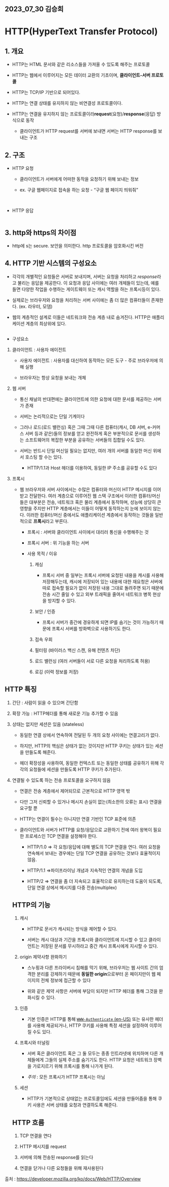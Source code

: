 ## 2023_07_30 김승희

# HTTP(HyperText Transfer Protocol)

## 1. 개요

- HTTP는 HTML 문서와 같은 리소스들을 가져올 수 있도록 해주는 프로토콜

- HTTP는 웹에서 이루어지는 모든 데이터 교환의 기초이며, **클라이언트-서버 프로토콜**

- HTTP는 TCP/IP 기반으로 되어있다.

- HTTP는 연결 상태를 유지하지 않는 비연결성 프로토콜이다.  

- HTTP는 연결을 유지하지 않는 프로토콜이라**request**(요청)/**response**(응답) 방식으로 동작
  
  - 클라이언트가 HTTP request를 서버에 보내면 서버는 HTTP response를 보내는 구조
  
  <img title="" src="file:///Users/seunghui/Desktop/client server.png" alt="">

## 2. 구조

- HTTP 요청
  
  * 클라이언트가 서버에게 어떠한 동작을 요청하기 위해 보내는 정보
  
  * ex. 구글 웹페이지로 접속을 하는 요청 - “구글 웹 페이지 띄워줘”
  
  <img title="" src="file:///Users/seunghui/Desktop/스크린샷 2023-07-29 23.06.05.png" alt="">
  
  <img title="" src="file:///Users/seunghui/Desktop/get post.png" alt="">
* HTTP 응답
  
  <img title="" src="file:///Users/seunghui/Desktop/스크린샷 2023-07-29 23.10.48.png" alt="">

## 3. http와 https의 차이점

- http에 s는 secure. 보안을 의미한다. http 프로토콜을 암호화시킨 버전

## 4. HTTP 기반 시스템의 구성요소

* 각각의 개별적인 요청들은 서버로 보내지며, 서버는 요청을 처리하고 *response*라고 불리는 응답을 제공한다. 이 요청과 응답 사이에는 여러 개체들이 있는데, 예를 들면 다양한 작업을 수행하는 게이트웨이 또는 캐시 역할을 하는 프록시등이 있다.

* 실제로는 브라우저와 요청을 처리하는 서버 사이에는 좀 더 많은 컴퓨터들이 존재한다. (ex. 라우터, 모뎀) 

* 웹의 계층적인 설계로 이들은 네트워크와 전송 계층 내로 숨겨진다. HTTP은 애플리케이션 계층의 최상위에 있다.

<img title="" src="file:///Users/seunghui/Desktop/client-server-chain.png" alt="">

* 구성요소
1. 클라이언트 : 사용자 에이전트
   
   - 사용자 에이전트 : 사용자를 대신하여 동작하는 모든 도구 - 주로 브라우저에 의해 실행
   
   - 브라우자는 항상 요청을 보내는 개체

2. 웹 서버
   
   * 통신 채널의 반대편에는 클라이언트에 의한 요청에 대한 문서를 제공하는 서버가 존재
   
   * 서버는 논리적으로는 단일 기계이다
   
   * 그러나 로드(로드 밸런싱) 혹은 그때 그때 다른 컴퓨터(캐시, DB 서버, e-커머스 서버 등과 같은)들의 정보를 얻고 완전하게 혹은 부분적으로 문서를 생성하는 소프트웨어의 복잡한 부분을 공유하는 서버들의 집합일 수도 있다.
   
   * 서버는 반드시 단일 머신일 필요는 없지만, 여러 개의 서버를 동일한 머신 위에서 호스팅 할 수는 있다. 
     
     * HTTP/1.1과 Host 헤더를 이용하여, 동일한 IP 주소를 공유할 수도 있다

3. 프록시
   
   * 웹 브라우저와 서버 사이에서는 수많은 컴퓨터와 머신이 HTTP 메시지를 이어 받고 전달한다. 여러 계층으로 이루어진 웹 스택 구조에서 이러한 컴퓨터/머신들은 대부분은 전송, 네트워크 혹은 물리 계층에서 동작하며, 성능에 상당히 큰 영향을 주지만 HTTP 계층에서는 이들이 어떻게 동작하는지 눈에 보이지 않는다. 이러한 컴퓨터/머신 중에서도 애플리케이션 계층에서 동작하는 것들을 일반적으로 **프록시**라고 부른다.
     
     - 프록시 : 서버와 클라이언트 사이에서 대리러 통신을 수행해주는 것
     
     - 프록시 서버 : 위 기능을 하는 서버
     
     - 사용 목적 / 이유
       
       1. 캐싱
          
          - 프록시 서버 중 일부는 프록시 서버에 요청된 내용을 캐시를 사용해 저장해두는데, 캐시에 저장되어 있는 내용에 대한 재요청은 서버에 따로 접속할 필요가 없이 저장된 내용 그대로 돌려주면 되기 때문에 전송 시간 줄일 수 있고 외부 트래픽을 줄여서 네트워크 병목 현상을 방지할 수 있다.
       
       2. 보안 / 인증
          
          - 프록시 서버가 중간에 경유하게 되면 IP를 숨기는 것이 가능하기 때문에 프록시 서버를 방화벽으로 사용하기도 한다.
       
       3. 접속 우회
       
       4. 필터링 (바이러스 백신 스캔, 유해 컨텐츠 차단)
       
       5. 로드 밸런싱 (여러 서버들이 서로 다른 요청을 처리하도록 허용)
       
       6. 로깅 (이력 정보를 저장)

## HTTP 특징

1. 간단 : 사람이 읽을 수 있으며 간단함

2. 확장 가능 : HTTP헤더를 통해 새로운 기능 추가할 수 있음

3. 상태는 없지만 세션은 있음 (stateless)
   
   - 동일한 연결 상에서 연속하여 전달된 두 개의 요청 사이에는 연결고리가 없다.
   
   - 하지만, HTTP의 핵심은 상태가 없는 것이지만 HTTP 쿠키는 상태가 있는 세션을 만들도록 해준다.
   
   - 헤더 확장성을 사용하여, 동일한 컨텍스트 또는 동일한 상태를 공유하기 위해 각각의 요청들에 세션을 만들도록 HTTP 쿠키가 추가된다.

4. 연결될 수 있도록 하는 전송 프로토콜을 요구하지 않음
   
   * 연결은 전송 계층에서 제어되므로 근본적으로 HTTP 영역 밖
   
   * 다만 그저 신뢰할 수 있거나 메시지 손실이 없는(최소한의 오류는 표시) 연결을 요구할 뿐
   
   * HTTP는 연결이 필수는 아니지만 연결 기반인 TCP 표준에 의존
   
   * 클라이언트와 서버가 HTTP를 요청/응답으로 교환하기 전에 여러 왕복이 필요한 프로세스인 TCP 연결을 설정해야 한다.
     
     * HTTP/1.0 => 각 요청/응답에 대해 별도의 TCP 연결을 연다. 여러 요청을 연속해서 보내는 경우에는 단일 TCP 연결을 공유하는 것보다 효율적이지 않음.
     
     * HTTP/1.1 =>파이프라이닝 개념과 지속적인 연결의 개념을 도입
     
     * HTTP/2 => 연결을 좀 더 지속되고 효율적으로 유지하는데 도움이 되도록, 단일 연결 상에서 메시지를 다중 전송(multiplex)
   
   ## HTTP의 기능
   
   1. 캐시
      
      * HTTP로 문서가 캐시되는 방식을 제어할 수 있다.
      
      * 서버는 캐시 대상과 기간을 프록시와 클라이언트에 지시할 수 있고 클라이언트는 저장된 문서를 무시하라고 중간 캐시 프록시에게 지시할 수 있다.
   
   2. origin 제약사항 완화하기
      
      * 스누핑과 다른 프라이버시 침해를 막기 위해, 브라우저는 웹 사이트 간의 엄격한 분리를 강제하기 때문에 **동일한 origin**으로부터 온 페이지만이 웹 페이지의 전체 정보에 접근할 수 있다
      
      * 위와 같은 제약 사항은 서버에 부담이 되지만 HTTP 헤더를 통해 그것을 완화시킬 수 있다.
   
   3. 인증
      
      * 기본 인증은 HTTP를 통해 [`WWW-Authenticate` (en-US)](https://developer.mozilla.org/en-US/docs/Web/HTTP/Headers/WWW-Authenticate "Currently only available in English (US)") 또는 유사한 헤더를 사용해 제공되거나, HTTP 쿠키를 사용해 특정 세션을 설정하여 이루어질 수도 있다.
   
   4. 프록시와 터널링
      
      * 서버 혹은 클라이언트 혹은 그 둘 모두는 종종 인트라넷에 위치하며 다른 개체들에게 그들의 실제 주소를 숨기기도 한다. HTTP 요청은 네트워크 장벽을 가로지르기 위해 프록시를 통해 나가게 된다.
      
      * *주의* : 모든 프록시가 HTTP 프록시는 아님
   
   5. 세션
      
      * HTTP가 기본적으로 상태없는 프로토콜임에도 세션을 만들어줌을 통해 쿠키 사용은 서버 상태를 요청과 연결하도록 해준다.
   
   ## HTTP 흐름
   
   1. TCP 연결을 연다
   
   2. HTTP 메시지를 request
   
   3. 서버에 의해 전송된 response를 읽는다
   
   4. 연결을 닫거나 다른 요청들을 위해 재사용된다

출처 : https://developer.mozilla.org/ko/docs/Web/HTTP/Overview
